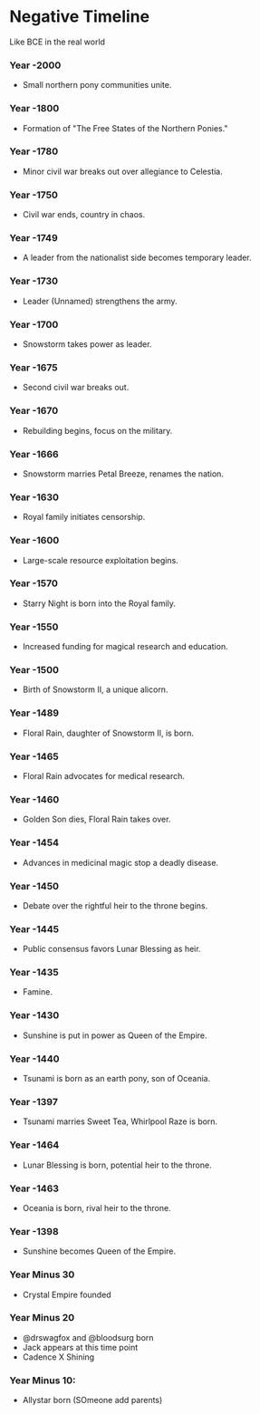 # Negative Timeline
Like BCE in the real world



### Year -2000
- Small northern pony communities unite.

### Year -1800
- Formation of "The Free States of the Northern Ponies."

### Year -1780
- Minor civil war breaks out over allegiance to Celestia.

### Year -1750
- Civil war ends, country in chaos.

### Year -1749
- A leader from the nationalist side becomes temporary leader.

### Year -1730
- Leader (Unnamed) strengthens the army.

### Year -1700
- Snowstorm takes power as leader.

### Year -1675
- Second civil war breaks out.

### Year -1670
- Rebuilding begins, focus on the military.

### Year -1666
- Snowstorm marries Petal Breeze, renames the nation.

### Year -1630
- Royal family initiates censorship.

### Year -1600
- Large-scale resource exploitation begins.

### Year -1570
- Starry Night is born into the Royal family.

### Year -1550
- Increased funding for magical research and education.

### Year -1500
- Birth of Snowstorm II, a unique alicorn.

### Year -1489
- Floral Rain, daughter of Snowstorm II, is born.

### Year -1465
- Floral Rain advocates for medical research.

### Year -1460
- Golden Son dies, Floral Rain takes over.

### Year -1454
- Advances in medicinal magic stop a deadly disease.

### Year -1450
- Debate over the rightful heir to the throne begins.

### Year -1445
- Public consensus favors Lunar Blessing as heir.

### Year -1435
- Famine.

### Year -1430
- Sunshine is put in power as Queen of the Empire.

### Year -1440
- Tsunami is born as an earth pony, son of Oceania.

### Year -1397
- Tsunami marries Sweet Tea, Whirlpool Raze is born.

### Year -1464
- Lunar Blessing is born, potential heir to the throne.

### Year -1463
- Oceania is born, rival heir to the throne.

### Year -1398
- Sunshine becomes Queen of the Empire.


### Year Minus 30

- Crystal Empire founded

### Year Minus 20

- @drswagfox and @bloodsurg born
- Jack appears at this time point
- Cadence X Shining
### Year Minus 10:
- Allystar born (SOmeone add parents)
